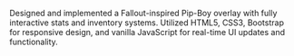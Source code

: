 Designed and implemented a Fallout-inspired Pip-Boy overlay with fully interactive stats and inventory systems. Utilized HTML5, CSS3, Bootstrap for responsive design, and vanilla JavaScript for real-time UI updates and functionality.

